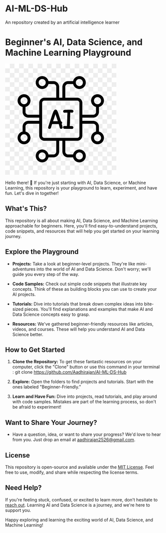 # AI-ML-DS-Hub
An repository created by an artificial intelligence learner
# Beginner's AI, Data Science, and Machine Learning Playground

![Repository Logo or Banner](logo.png)

Hello there! 👋 If you're just starting with AI, Data Science, or Machine Learning, this repository is your playground to learn, experiment, and have fun. Let's dive in together!

## What's This?

This repository is all about making AI, Data Science, and Machine Learning approachable for beginners. Here, you'll find easy-to-understand projects, code snippets, and resources that will help you get started on your learning journey.

## Explore the Playground

- **Projects:** Take a look at beginner-level projects. They're like mini-adventures into the world of AI and Data Science. Don't worry; we'll guide you every step of the way.

- **Code Samples:** Check out simple code snippets that illustrate key concepts. Think of these as building blocks you can use to create your AI projects.

- **Tutorials:** Dive into tutorials that break down complex ideas into bite-sized pieces. You'll find explanations and examples that make AI and Data Science concepts easy to grasp.

- **Resources:** We've gathered beginner-friendly resources like articles, videos, and courses. These will help you understand AI and Data Science better.

## How to Get Started

1. **Clone the Repository:** To get these fantastic resources on your computer, click the "Clone" button or use this command in your terminal : git clone https://github.com/Aadhirajan/AI-ML-DS-Hub

2. **Explore:** Open the folders to find projects and tutorials. Start with the ones labeled "Beginner-Friendly."

3. **Learn and Have Fun:** Dive into projects, read tutorials, and play around with code samples. Mistakes are part of the learning process, so don't be afraid to experiment!

## Want to Share Your Journey?

- Have a question, idea, or want to share your progress? We'd love to hear from you. Just drop an email at [aadhirajan2526@gmail.com](mailto:aadhirajan2526@gmail.com).

## License

This repository is open-source and available under the [MIT License](LICENSE). Feel free to use, modify, and share while respecting the license terms.

## Need Help?

If you're feeling stuck, confused, or excited to learn more, don't hesitate to [reach out](mailto:aadhirajan2526@gmail.com). Learning AI and Data Science is a journey, and we're here to support you.

Happy exploring and learning the exciting world of AI, Data Science, and Machine Learning!


